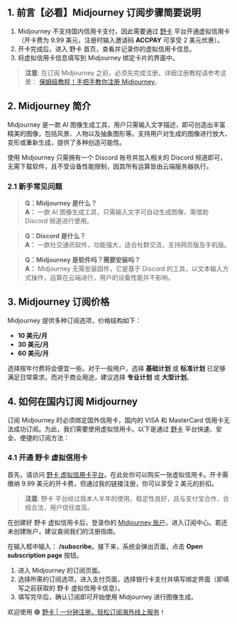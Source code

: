 ## 1. 前言【必看】Midjourney 订阅步骤简要说明

1. Midjourney 不支持国内信用卡支付，因此需要通过 [野卡](https://bit.ly/bewildcard) 平台开通虚拟信用卡（开卡费为 9.99 美元，注册时输入邀请码 **ACCPAY** 可享受 2 美元优惠）。
2. 开卡完成后，进入 野卡 首页，查看并记录你的虚拟信用卡信息。
3. 将虚拟信用卡信息填写到 Midjourney 绑定卡片的界面中。

> **注意**: 在订阅 Midjourney 之前，必须先完成注册，详细注册教程请参考这里： [保姆级教程！手把手教你注册 Midjourney](https://www.gpt-zhinan.com/2024/03/03/how_to_register_midjourney/)。

## 2. Midjourney 简介

Midjourney 是一款 AI 图像生成工具，用户只需输入文字描述，即可创造出丰富精美的图像，包括风景、人物以及抽象图形等。支持用户对生成的图像进行放大、变形或重新生成，提供了多种创造可能性。

使用 Midjourney 只需拥有一个 Discord 账号并加入相关的 Discord 频道即可，无需下载软件，且不受设备性能限制，因其所有运算皆由云端服务器执行。

### 2.1 新手常见问题

> **Q：Midjourney 是什么？**  
> **A：** 一款 AI 图像生成工具，只需输入文字可自动生成图像，需借助 Discord 频道进行使用。

> **Q：Discord 是什么？**  
> **A：** 一款社交通讯软件，功能强大，适合社群交流，支持网页版及手机版。

> **Q：Midjourney 是软件吗？需要安装吗？**  
> **A：** Midjourney 无需安装固件，它是基于 Discord 的工具，以文本输入方式操作，运算在云端进行，用户的设备性能并不影响。

## 3. Midjourney 订阅价格

Midjourney 提供多种订阅选项，价格结构如下：

- **10 美元/月**
- **30 美元/月**
- **60 美元/月**

选择按年付费将会便宜一些。对于一般用户，选择 **基础计划** 或 **标准计划** 已足够满足日常需求。而对于商业用途，建议选择 **专业计划** 或 **大型计划**。

## 4. 如何在国内订阅 Midjourney

订阅 Midjourney 时必须绑定国外信用卡，国内的 VISA 和 MasterCard 信用卡无法成功订阅。为此，我们需要使用虚拟信用卡。以下是通过 [野卡](https://bit.ly/bewildcard) 平台快速、安全、便捷的订阅方法：

### 4.1 开通 野卡 虚拟信用卡

首先，请访问 [野卡 虚拟信用卡平台](https://bit.ly/bewildcard)。在此处你可以购买一张虚拟信用卡。开卡需缴纳 9.99 美元的开卡费，但通过我的链接注册，你可以享受 2 美元的折扣。

> **注意**: 野卡 平台经过我本人半年的使用，稳定性良好，且与支付宝合作，合规合法，用户信任度高。

在创建好 野卡 虚拟信用卡后，登录你的 [Midjourney 账户](https://www.midjourney.com/explore)，进入订阅中心。若还未创建账户，建议查阅我们的注册指南。

在输入框中输入： **/subscribe**。接下来，系统会弹出页面，点击 **Open subscription page** 按钮。

1. 进入 Midjourney 的订阅页面。
2. 选择所需的订阅选项，进入支付页面，选择银行卡支付并填写绑定界面（即填写之前获取的 野卡 虚拟信用卡信息）。
3. 填写完毕后，确认订阅即可开始使用 Midjourney 进行图像生成。

欢迎使用 🟢 [野卡 | 一分钟注册，轻松订阅海外线上服务](https://bit.ly/bewildcard)！